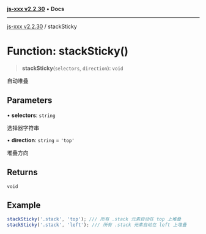 [**js-xxx v2.2.30**](../README.md) • **Docs**

***

[js-xxx v2.2.30](../README.md) / stackSticky

# Function: stackSticky()

> **stackSticky**(`selectors`, `direction`): `void`

自动堆叠

## Parameters

• **selectors**: `string`

选择器字符串

• **direction**: `string` = `'top'`

堆叠方向

## Returns

`void`

## Example

```ts
stackSticky('.stack', 'top'); /// 所有 .stack 元素自动在 top 上堆叠
stackSticky('.stack', 'left'); /// 所有 .stack 元素自动在 left 上堆叠
```
